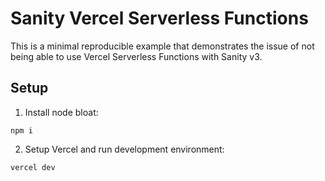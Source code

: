 # Sanity Vercel Serverless Functions

This is a minimal reproducible example that demonstrates the issue of not being able to use Vercel Serverless Functions with Sanity v3.

## Setup

1. Install node bloat:

`npm i`

2. Setup Vercel and run development environment:

`vercel dev`
